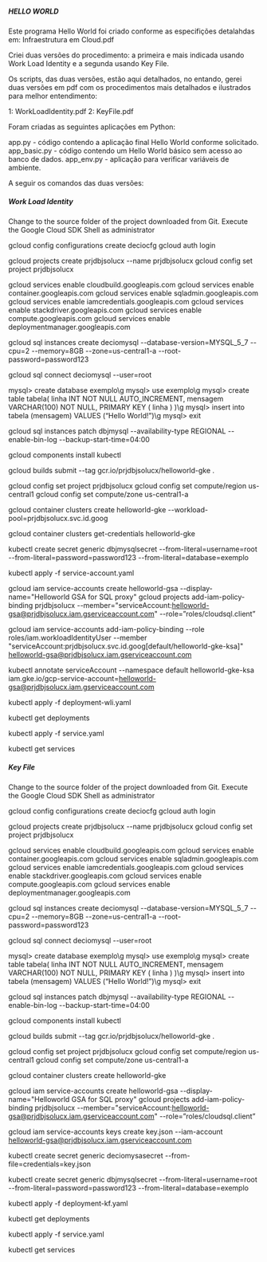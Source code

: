 #####     HELLO WORLD     #####

Este programa Hello World foi criado conforme as especifições detalahdas em: Infraestrutura em Cloud.pdf

Criei duas versões do procedimento: a primeira e mais indicada usando Work Load Identity e a segunda
usando Key File.

Os scripts, das duas versões, estão aqui detalhados, no entando, gerei duas versões em pdf com os
procedimentos mais detalhados e ilustrados para melhor entendimento:

1: WorkLoadIdentity.pdf
2: KeyFile.pdf

Foram criadas as seguintes aplicações em Python:

app.py - código contendo a aplicação final Hello World conforme solicitado.
app_basic.py - código contendo um Hello World básico sem acesso ao banco de dados.
app_env.py - aplicação para verificar variáveis de ambiente.

A seguir os comandos das duas versões:

#####     Work Load Identity

Change to the source folder of the project downloaded from Git.
Execute the Google Cloud SDK Shell as administrator

gcloud config configurations create deciocfg
gcloud auth login

gcloud projects create prjdbjsolucx --name prjdbjsolucx
gcloud config set project prjdbjsolucx

gcloud services enable cloudbuild.googleapis.com
gcloud services enable container.googleapis.com
gcloud services enable sqladmin.googleapis.com
gcloud services enable iamcredentials.googleapis.com
gcloud services enable stackdriver.googleapis.com
gcloud services enable compute.googleapis.com
gcloud services enable deploymentmanager.googleapis.com

gcloud sql instances create deciomysql --database-version=MYSQL_5_7 --cpu=2 --memory=8GB  --zone=us-central1-a --root-password=password123

gcloud sql connect deciomysql --user=root

mysql> create database exemplo\g
mysql> use exemplo\g
mysql>  	create table tabela(
   	linha INT NOT NULL AUTO_INCREMENT,
   	mensagem VARCHAR(100) NOT NULL,
   	PRIMARY KEY ( linha )
		)\g
mysql> insert into tabela (mensagem) VALUES (“Hello World!”)\g
mysql> exit

gcloud sql instances patch dbjmysql --availability-type REGIONAL --enable-bin-log --backup-start-time=04:00

gcloud components install kubectl

gcloud builds submit --tag gcr.io/prjdbjsolucx/helloworld-gke .

gcloud config set project prjdbjsolucx
gcloud config set compute/region us-central1
gcloud config set compute/zone  us-central1-a

gcloud container clusters create helloworld-gke --workload-pool=prjdbjsolucx.svc.id.goog

gcloud container clusters get-credentials helloworld-gke

kubectl create secret generic dbjmysqlsecret --from-literal=username=root --from-literal=password=password123 --from-literal=database=exemplo

kubectl apply -f service-account.yaml

gcloud iam service-accounts create helloworld-gsa --display-name="Helloworld GSA  for SQL proxy" 
gcloud projects add-iam-policy-binding prjdbjsolucx --member="serviceAccount:helloworld-gsa@prjdbjsolucx.iam.gserviceaccount.com" --role=”roles/cloudsql.client”

gcloud iam service-accounts add-iam-policy-binding --role roles/iam.workloadIdentityUser --member "serviceAccount:prjdbjsolucx.svc.id.goog[default/helloworld-gke-ksa]" helloworld-gsa@prjdbjsolucx.iam.gserviceaccount.com

kubectl annotate serviceAccount --namespace default helloworld-gke-ksa iam.gke.io/gcp-service-account=helloworld-gsa@prjdbjsolucx.iam.gserviceaccount.com

kubectl apply -f deployment-wli.yaml

kubectl get deployments

kubectl apply -f service.yaml

kubectl get services


#####     Key File



Change to the source folder of the project downloaded from Git.
Execute the Google Cloud SDK Shell as administrator

gcloud config configurations create deciocfg
gcloud auth login

gcloud projects create prjdbjsolucx --name prjdbjsolucx
gcloud config set project prjdbjsolucx

gcloud services enable cloudbuild.googleapis.com
gcloud services enable container.googleapis.com
gcloud services enable sqladmin.googleapis.com
gcloud services enable iamcredentials.googleapis.com
gcloud services enable stackdriver.googleapis.com
gcloud services enable compute.googleapis.com
gcloud services enable deploymentmanager.googleapis.com

gcloud sql instances create deciomysql --database-version=MYSQL_5_7 --cpu=2 --memory=8GB  --zone=us-central1-a --root-password=password123

gcloud sql connect deciomysql --user=root

mysql> create database exemplo\g
mysql> use exemplo\g
mysql>  	create table tabela(
   	linha INT NOT NULL AUTO_INCREMENT,
   	mensagem VARCHAR(100) NOT NULL,
   	PRIMARY KEY ( linha )
		)\g
mysql> insert into tabela (mensagem) VALUES (“Hello World!”)\g
mysql> exit

gcloud sql instances patch dbjmysql --availability-type REGIONAL --enable-bin-log --backup-start-time=04:00

gcloud components install kubectl

gcloud builds submit --tag gcr.io/prjdbjsolucx/helloworld-gke .

gcloud config set project prjdbjsolucx
gcloud config set compute/region us-central1
gcloud config set compute/zone  us-central1-a

gcloud container clusters create helloworld-gke 

gcloud iam service-accounts create helloworld-gsa --display-name="Helloworld GSA  for SQL proxy" 
gcloud projects add-iam-policy-binding prjdbjsolucx --member="serviceAccount:helloworld-gsa@prjdbjsolucx.iam.gserviceaccount.com" --role=”roles/cloudsql.client”

gcloud iam service-accounts keys create key.json --iam-account helloworld-gsa@prjdbjsolucx.iam.gserviceaccount.com 

kubectl create secret generic deciomysasecret --from-file=credentials=key.json

kubectl create secret generic dbjmysqlsecret --from-literal=username=root --from-literal=password=password123 --from-literal=database=exemplo

kubectl apply -f deployment-kf.yaml

kubectl get deployments

kubectl apply -f service.yaml

kubectl get services








